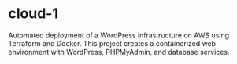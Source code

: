 # cloud-1
Automated deployment of a WordPress infrastructure on AWS using Terraform and Docker. This project creates a containerized web environment with WordPress, PHPMyAdmin, and database services.
